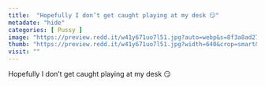 ```yaml
---
title:  "Hopefully I don’t get caught playing at my desk 😏"
metadate: "hide"
categories: [ Pussy ]
image: "https://preview.redd.it/w41y671uo7l51.jpg?auto=webp&s=8f3a8ad2727edcac0bdb549b741c73a552a3df34"
thumb: "https://preview.redd.it/w41y671uo7l51.jpg?width=640&crop=smart&auto=webp&s=0f7617302f6cca789e3734671c56b5042fa9a769"
visit: ""
---
```

Hopefully I don’t get caught playing at my desk 😏
